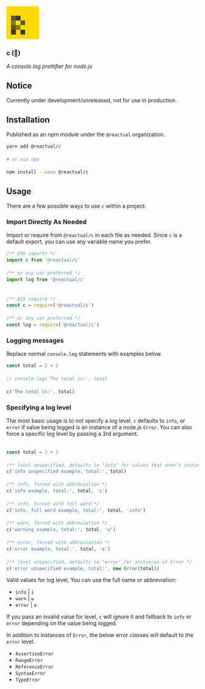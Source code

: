 <img src="docs/resources/logo_icon.png" alt="Logo" width="86">

### **c** (:art:)
_A console.log prettifier for node.js_


## Notice

Currently under development/unreleased, not for use in production.


## Installation

Published as an npm module under the `@reactual` organization.

```bash
yarn add @reactual/c

# or via npm

npm install --save @reactual/c
```

## Usage
There are a few possible ways to use _`c`_ within a project:

### Import Directly As Needed

Import or require from `@reactual/c` in each file as needed. Since _`c`_ is a default export, you can use any variable name you prefer.

```js
/** ES6 imports */
import c from '@reactual/c'

/** or any var preferred */
import log from '@reactual/c'


/** ES5 require */
const c = require('@reactual/c')

/** or any var preferred */
const log = require('@reactual/c')

```
### Logging messages
Replace normal `console.log` statements with examples below.


```js
const total = 2 + 2

// console.log('The total is:', total

c('The total is:', total)
```

### Specifying a log level
The most basic usage is to not specify a log level. _`c`_ defaults to `info`, or `error` if value being logged is an instance of a node.js `Error`. You can also force a specific log level by passing a 3rd argument.


```js

const total = 2 + 2

/** level unspecified, defaults to "info" for values that aren't instances of Error */
c('info unspecified example, total:', total)

/** info, forced with abbreviation */
c('info example, total:', total, 'i')

/** info, forced with full word */
c('info, full word example, total:', total, 'info')

/** warn, forced with abbreviation */
c('warning example, total:', total, 'w')

/** error, forced with abbreviation */
c('error example, total:', total, 'e')

/** level unspecified, defaults to "error" for instances of Error */
c('error unspecified example, total:', new Error(total))

```

Valid values for log level, You can use the full name or abbreviation:

- `info` | `i`
- `warn` | `w`
- `error` | `e`

If you pass an invalid value for level, _`c`_ will ignore it and fallback to `info` or `error` depending on the value being logged.

In addition to instances of `Error`, the below error classes will default to the `error` level.

- `AssertionError`
- `RangeError`
- `ReferenceError`
- `SyntaxError`
- `TypeError`
